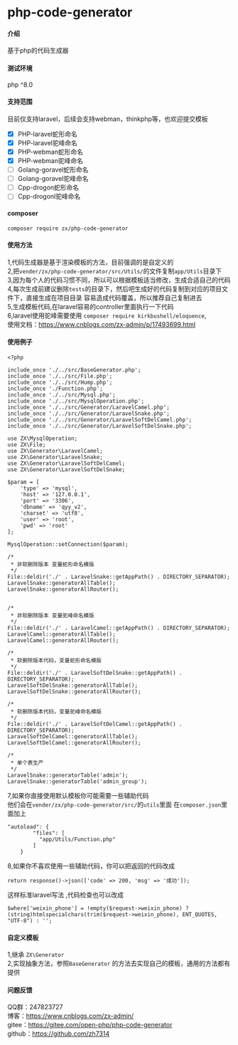 # php-code-generator

#### 介绍
基于php的代码生成器

#### 测试环境
php ^8.0

#### 支持范围
目前仅支持laravel，后续会支持webman，thinkphp等，也欢迎提交模板
- [x] PHP-laravel蛇形命名
- [x] PHP-laravel驼峰命名
- [x] PHP-webman蛇形命名
- [x] PHP-webman驼峰命名
- [ ] Golang-goravel蛇形命名
- [ ] Golang-goravel驼峰命名
- [ ] Cpp-drogon蛇形命名
- [ ] Cpp-drogonl驼峰命名

#### composer
```
composer require zx/php-code-generator
```

#### 使用方法
1,代码生成器是基于渲染模板的方法，目前强调的是自定义的   
2,把`vender/zx/php-code-generator/src/Utils/`的文件复制`app/Utils`目录下  
3,因为每个人的代码习惯不同，所以可以根据模板适当修改，生成合适自己的代码  
4,每次生成前建议删除`tests`的目录下，然后吧生成好的代码复制到对应的项目文件下，直接生成在项目目录
容易造成代码覆盖，所以推荐自己复制进去   
5,生成模板代码,在laravel容易的controller里面执行一下代码  
6,laravel使用驼峰需要使用 `composer require kirkbushell/eloquence`,  
使用文档：https://www.cnblogs.com/zx-admin/p/17493699.html

#### 使用例子
```
<?php

include_once './../src/BaseGenerator.php';
include_once './../src/File.php';
include_once './../src/Hump.php';
include_once './Function.php';
include_once './../src/Mysql.php';
include_once './../src/MysqlOperation.php';
include_once './../src/Generator/LaravelCamel.php';
include_once './../src/Generator/LaravelSnake.php';
include_once './../src/Generator/LaravelSoftDelCamel.php';
include_once './../src/Generator/LaravelSoftDelSnake.php';

use ZX\MysqlOperation;
use ZX\File;
use ZX\Generator\LaravelCamel;
use ZX\Generator\LaravelSnake;
use ZX\Generator\LaravelSoftDelCamel;
use ZX\Generator\LaravelSoftDelSnake;

$param = [
    'type' => 'mysql',
    'host' => '127.0.0.1',
    'port' => '3306',
    'dbname' => 'qyy_v2',
    'charset' => 'utf8',
    'user' => 'root',
    'pwd' => 'root'
];

MysqlOperation::setConnection($param);

/*
 * 非软删除版本 变量蛇形命名模版
 */
File::deldir('./' . LaravelSnake::getAppPath() . DIRECTORY_SEPARATOR);
LaravelSnake::generatorAllTable();
LaravelSnake::generatorAllRouter();


/*
 * 非软删除版本 变量驼峰命名模版
 */
File::deldir('./' . LaravelCamel::getAppPath() . DIRECTORY_SEPARATOR);
LaravelCamel::generatorAllTable();
LaravelCamel::generatorAllRouter();

/*
 * 软删除版本代码，变量蛇形命名模版
 */
File::deldir('./' . LaravelSoftDelSnake::getAppPath() . DIRECTORY_SEPARATOR);
LaravelSoftDelSnake::generatorAllTable();
LaravelSoftDelSnake::generatorAllRouter();

/*
 * 软删除版本代码，变量驼峰命名模版
 */
File::deldir('./' . LaravelSoftDelCamel::getAppPath() . DIRECTORY_SEPARATOR);
LaravelSoftDelCamel::generatorAllTable();
LaravelSoftDelCamel::generatorAllRouter();

/*
 * 单个表生产
 */
LaravelSnake::generatorTable('admin');
LaravelSnake::generatorTable('admin_group');
```

7,如果你直接使用默认模板你可能需要一些辅助代码   
他们会在`vender/zx/php-code-generator/src/`的`utils`里面
在`composer.json`里面加上
```
"autoload": {
        "files": [
          "app/Utils/Function.php"
        ]
    }
```
8,如果你不喜欢使用一些辅助代码，你可以把返回的代码改成
```
return response()->json(['code' => 200, 'msg' => '成功']);
```
这样标准laravel写法 ,代码检查也可以改成
```
$where['weixin_phone'] = !empty($request->weixin_phone) ? (string)htmlspecialchars(trim($request->weixin_phone), ENT_QUOTES, "UTF-8") : '';
```
#### 自定义模板
1,继承 `ZX\Generator`  
2,实现抽象方法，参照`BaseGenerator` 的方法去实现自己的模板，通用的方法都有提供

#### 问题反馈
QQ群：247823727  
博客：https://www.cnblogs.com/zx-admin/   
gitee：https://gitee.com/open-php/php-code-generator   
github：https://github.com/zh7314
